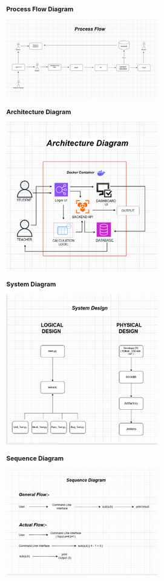 ### Process Flow Diagram

<img src="calculator/Images/Process Flow Diagram.png" alt="Flow Diagram" width="400"/>


### Architecture Diagram

<img src="calculator/Images/Architecture Diagram.png" alt="Flow Diagram" width="400"/>

### System Diagram

<img src="calculator/Images/System Diagram.png" alt="Flow Diagram" width="400"/>


### Sequence Diagram

<img src="calculator/Images/Sequence Diagram.png" alt="Flow Diagram" width="400"/>
